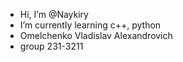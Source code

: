 - Hi, I’m @Naykiry
- I’m currently learning с++, python
- Omelchenko Vladislav Alexandrovich
- group 231-3211

